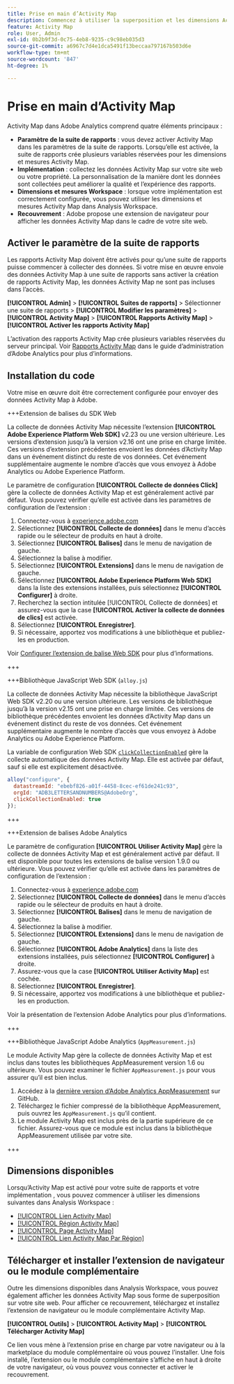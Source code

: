 ```yaml
---
title: Prise en main d’Activity Map
description: Commencez à utiliser la superposition et les dimensions Activity Map.
feature: Activity Map
role: User, Admin
exl-id: 0b2b9f3d-0c75-4eb8-9235-c9c98eb035d3
source-git-commit: a6967c7d4e1dca5491f13beccaa797167b503d6e
workflow-type: tm+mt
source-wordcount: '847'
ht-degree: 1%

---
```


# Prise en main d’Activity Map

Activity Map dans Adobe Analytics comprend quatre éléments principaux :

* **Paramètre de la suite de rapports** : vous devez activer Activity Map dans les paramètres de la suite de rapports. Lorsqu’elle est activée, la suite de rapports crée plusieurs variables réservées pour les dimensions et mesures Activity Map.
* **Implémentation** : collectez les données Activity Map sur votre site web ou votre propriété. La personnalisation de la manière dont les données sont collectées peut améliorer la qualité et l’expérience des rapports.
* **Dimensions et mesures Workspace** : lorsque votre implémentation est correctement configurée, vous pouvez utiliser les dimensions et mesures Activity Map dans Analysis Workspace.
* **Recouvrement** : Adobe propose une extension de navigateur pour afficher les données Activity Map dans le cadre de votre site web.

## Activer le paramètre de la suite de rapports

Les rapports Activity Map doivent être activés pour qu’une suite de rapports puisse commencer à collecter des données. Si votre mise en œuvre envoie des données Activity Map à une suite de rapports sans activer la création de rapports Activity Map, les données Activity Map ne sont pas incluses dans l’accès.

**[!UICONTROL Admin]** > **[!UICONTROL Suites de rapports]** > Sélectionner une suite de rapports > **[!UICONTROL Modifier les paramètres]** > **[!UICONTROL Activity Map]** > **[!UICONTROL Rapports Activity Map]** > **[!UICONTROL Activer les rapports Activity Map]**

L’activation des rapports Activity Map crée plusieurs variables réservées du serveur principal. Voir [Rapports Activity Map](/help/admin/tools/manage-rs/edit-settings/activity-map.md) dans le guide d’administration d’Adobe Analytics pour plus d’informations.

## Installation du code

Votre mise en œuvre doit être correctement configurée pour envoyer des données Activity Map à Adobe.

+++Extension de balises du SDK Web

La collecte de données Activity Map nécessite l’extension **[!UICONTROL Adobe Experience Platform Web SDK]** v2.23 ou une version ultérieure. Les versions d’extension jusqu’à la version v2.16 ont une prise en charge limitée. Ces versions d’extension précédentes envoient les données d’Activity Map dans un événement distinct du reste de vos données. Cet événement supplémentaire augmente le nombre d’accès que vous envoyez à Adobe Analytics ou Adobe Experience Platform.

Le paramètre de configuration **[!UICONTROL Collecte de données Click]** gère la collecte de données Activity Map et est généralement activé par défaut. Vous pouvez vérifier qu’elle est activée dans les paramètres de configuration de l’extension :

1. Connectez-vous à [experience.adobe.com](https://experience.adobe.com)
1. Sélectionnez **[!UICONTROL Collecte de données]** dans le menu d’accès rapide ou le sélecteur de produits en haut à droite.
1. Sélectionnez **[!UICONTROL Balises]** dans le menu de navigation de gauche.
1. Sélectionnez la balise à modifier.
1. Sélectionnez **[!UICONTROL Extensions]** dans le menu de navigation de gauche.
1. Sélectionnez **[!UICONTROL Adobe Experience Platform Web SDK]** dans la liste des extensions installées, puis sélectionnez **[!UICONTROL Configurer]** à droite.
1. Recherchez la section intitulée [!UICONTROL Collecte de données] et assurez-vous que la case **[!UICONTROL Activer la collecte de données de clics]** est activée.
1. Sélectionnez **[!UICONTROL Enregistrer]**.
1. Si nécessaire, apportez vos modifications à une bibliothèque et publiez-les en production.

Voir [Configurer l’extension de balise Web SDK](https://experienceleague.adobe.com/en/docs/experience-platform/tags/extensions/client/web-sdk/web-sdk-extension-configuration#data-collection) pour plus d’informations.

+++

+++Bibliothèque JavaScript Web SDK (`alloy.js`)

La collecte de données Activity Map nécessite la bibliothèque JavaScript Web SDK v2.20 ou une version ultérieure. Les versions de bibliothèque jusqu’à la version v2.15 ont une prise en charge limitée. Ces versions de bibliothèque précédentes envoient les données d’Activity Map dans un événement distinct du reste de vos données. Cet événement supplémentaire augmente le nombre d’accès que vous envoyez à Adobe Analytics ou Adobe Experience Platform.

La variable de configuration Web SDK [`clickCollectionEnabled`](https://experienceleague.adobe.com/en/docs/experience-platform/web-sdk/commands/configure/clickcollectionenabled) gère la collecte automatique des données Activity Map. Elle est activée par défaut, sauf si elle est explicitement désactivée.

```js
alloy("configure", {
  datastreamId: "ebebf826-a01f-4458-8cec-ef61de241c93",
  orgId: "ADB3LETTERSANDNUMBERS@AdobeOrg",
  clickCollectionEnabled: true
});
```

+++

+++Extension de balises Adobe Analytics

Le paramètre de configuration **[!UICONTROL Utiliser Activity Map]** gère la collecte de données Activity Map et est généralement activé par défaut. Il est disponible pour toutes les extensions de balise version 1.9.0 ou ultérieure. Vous pouvez vérifier qu’elle est activée dans les paramètres de configuration de l’extension :

1. Connectez-vous à [experience.adobe.com](https://experience.adobe.com)
1. Sélectionnez **[!UICONTROL Collecte de données]** dans le menu d’accès rapide ou le sélecteur de produits en haut à droite.
1. Sélectionnez **[!UICONTROL Balises]** dans le menu de navigation de gauche.
1. Sélectionnez la balise à modifier.
1. Sélectionnez **[!UICONTROL Extensions]** dans le menu de navigation de gauche.
1. Sélectionnez **[!UICONTROL Adobe Analytics]** dans la liste des extensions installées, puis sélectionnez **[!UICONTROL Configurer]** à droite.
1. Assurez-vous que la case **[!UICONTROL Utiliser Activity Map]** est cochée.
1. Sélectionnez **[!UICONTROL Enregistrer]**.
1. Si nécessaire, apportez vos modifications à une bibliothèque et publiez-les en production.

Voir la présentation de l’extension Adobe Analytics [](https://experienceleague.adobe.com/en/docs/experience-platform/tags/extensions/client/analytics/overview) pour plus d’informations.

+++

+++Bibliothèque JavaScript Adobe Analytics (`AppMeasurement.js`)

Le module Activity Map gère la collecte de données Activity Map et est inclus dans toutes les bibliothèques AppMeasurement version 1.6 ou ultérieure. Vous pouvez examiner le fichier `AppMeasurement.js` pour vous assurer qu’il est bien inclus.

1. Accédez à la [dernière version d’Adobe Analytics AppMeasurement](https://github.com/adobe/appmeasurement/releases/latest) sur GitHub.
1. Téléchargez le fichier compressé de la bibliothèque AppMeasurement, puis ouvrez les `AppMeasurement.js` qu’il contient.
1. Le module Activity Map est inclus près de la partie supérieure de ce fichier. Assurez-vous que ce module est inclus dans la bibliothèque AppMeasurement utilisée par votre site.

+++

## Dimensions disponibles

Lorsqu’Activity Map est activé pour votre suite de rapports et votre implémentation , vous pouvez commencer à utiliser les dimensions suivantes dans Analysis Workspace :

* [[!UICONTROL Lien Activity Map]](/help/components/dimensions/activity-map-link.md)
* [[!UICONTROL Région Activity Map]](/help/components/dimensions/activity-map-region.md)
* [[!UICONTROL Page Activity Map]](/help/components/dimensions/activity-map-page.md)
* [[!UICONTROL Lien Activity Map Par Région]](/help/components/dimensions/activity-map-link-by-region.md)

## Télécharger et installer l’extension de navigateur ou le module complémentaire

Outre les dimensions disponibles dans Analysis Workspace, vous pouvez également afficher les données Activity Map sous forme de superposition sur votre site web. Pour afficher ce recouvrement, téléchargez et installez l’extension de navigateur ou le module complémentaire Activity Map.

**[!UICONTROL Outils]** > **[!UICONTROL Activity Map]** > **[!UICONTROL Télécharger Activity Map]**

Ce lien vous mène à l’extension prise en charge par votre navigateur ou à la marketplace du module complémentaire où vous pouvez l’installer. Une fois installé, l’extension ou le module complémentaire s’affiche en haut à droite de votre navigateur, où vous pouvez vous connecter et activer le recouvrement.
